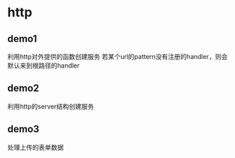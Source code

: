 # http

## demo1
利用http对外提供的函数创建服务
若某个url的pattern没有注册的handler，则会默认来到根路径的handler

## demo2
利用http的server结构创建服务

## demo3
处理上传的表单数据

